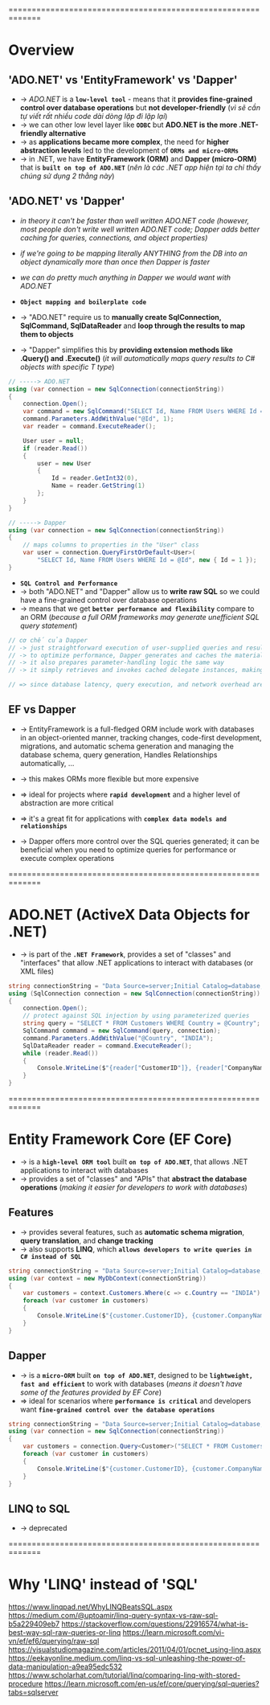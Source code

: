 =============================================================
# Overview

## 'ADO.NET' vs 'EntityFramework' vs 'Dapper'
* -> _ADO.NET_ is a **`low-level tool`** - means that it **provides fine-grained control over database operations** but **not developer-friendly** (_vì sẽ cần tự viết rất nhiều code dài dòng lặp đi lặp lại_)
* -> we can other low level layer like **`ODBC`** but **ADO.NET is the more .NET-friendly alternative**
* -> as **applications became more complex**, the need for **higher abstraction levels** led to the development of **`ORMs and micro-ORMs`** 
* -> in .NET, we have **EntityFramework (ORM)** and  **Dapper (micro-ORM)** that is **`built on top of ADO.NET`** (_nên là các .NET app hiện tại ta chỉ thấy chúng sử dụng 2 thằng này_)

## 'ADO.NET' vs 'Dapper'
* _in theory it can't be faster than well written ADO.NET code (however, most people don't write well written ADO.NET code; Dapper adds better caching for queries, connections, and object properties)_
* _if we're going to be mapping literally ANYTHING from the DB into an object dynamically more than once then Dapper is faster_
* _we can do pretty much anything in Dapper we would want with ADO.NET_

* **`Object mapping and boilerplate code`** 
* -> "ADO.NET" require us to **manually create SqlConnection, SqlCommand, SqlDataReader** and **loop through the results to map them to objects**
* -> "Dapper" simplifies this by **providing extension methods like .Query<T>() and .Execute()** (_it will automatically maps query results to C# objects with specific T type_)
```cs
// -----> ADO.NET
using (var connection = new SqlConnection(connectionString))
{
    connection.Open();
    var command = new SqlCommand("SELECT Id, Name FROM Users WHERE Id = @Id", connection);
    command.Parameters.AddWithValue("@Id", 1);
    var reader = command.ExecuteReader();

    User user = null;
    if (reader.Read())
    {
        user = new User
        {
            Id = reader.GetInt32(0),
            Name = reader.GetString(1)
        };
    }
}

// -----> Dapper
using (var connection = new SqlConnection(connectionString))
{
    // maps columns to properties in the "User" class 
    var user = connection.QueryFirstOrDefault<User>(
        "SELECT Id, Name FROM Users WHERE Id = @Id", new { Id = 1 });
}
```

* **`SQL Control and Performance`**
* -> both "ADO.NET" and "Dapper" allow us to **write raw SQL** so we could have a fine-grained control over database operations
* -> means that we get **`better performance and flexibility`** compare to an ORM (_because a full ORM frameworks may generate unefficient SQL query statement_)

```cs
// cơ chế của Dapper
// -> just straightforward execution of user-supplied queries and result mapping (not do many things like ORM)
// -> to optimize performance, Dapper generates and caches the materialization code (mapping query results to objects) using IL-emit
// -> it also prepares parameter-handling logic the same way
// -> it simply retrieves and invokes cached delegate instances, making execution highly efficient

// => since database latency, query execution, and network overhead are much higher than Dapper's minimal processing cost, any performance impact is negligible
```

## EF vs Dapper
* -> EntityFramework is a full-fledged ORM include work with databases in an object-oriented manner, tracking changes, code-first development, migrations, and automatic schema generation and managing the database schema, query generation, Handles Relationships automatically, ...
* -> this makes ORMs more flexible but more expensive
* => ideal for projects where **`rapid development`** and a higher level of abstraction are more critical
* => it's a great fit for applications with **`complex data models and relationships`**

* -> Dapper offers more control over the SQL queries generated; it can be beneficial when you need to optimize queries for performance or execute complex operations

=============================================================
# ADO.NET (ActiveX Data Objects for .NET)
* ->  is part of the **`.NET Framework`**, provides a set of "classes" and "interfaces" that allow .NET applications to interact with databases (or XML files)

```cs
string connectionString = "Data Source=server;Initial Catalog=database;Integrated Security=True";
using (SqlConnection connection = new SqlConnection(connectionString))
{
    connection.Open();
    // protect against SQL injection by using parameterized queries
    string query = "SELECT * FROM Customers WHERE Country = @Country";
    SqlCommand command = new SqlCommand(query, connection);
    command.Parameters.AddWithValue("@Country", "INDIA");
    SqlDataReader reader = command.ExecuteReader();
    while (reader.Read())
    {
        Console.WriteLine($"{reader["CustomerID"]}, {reader["CompanyName"]}, {reader["Country"]}");
    }
}
```

=============================================================
# Entity Framework Core (EF Core)
* -> is a **`high-level ORM tool`** built **`on top of ADO.NET`**, that allows .NET applications to interact with databases
* -> provides a set of "classes" and "APIs" that **abstract the database operations** (_making it easier for developers to work with databases_)

## Features
* ->  provides several features, such as **automatic schema migration**, **query translation**, and **change tracking**
* -> also supports **LINQ**, which **`allows developers to write queries in C# instead of SQL`**

```cs
string connectionString = "Data Source=server;Initial Catalog=database;Integrated Security=True";
using (var context = new MyDbContext(connectionString))
{
    var customers = context.Customers.Where(c => c.Country == "INDIA").ToList();
    foreach (var customer in customers)
    {
        Console.WriteLine($"{customer.CustomerID}, {customer.CompanyName}, {customer.Country}");
    }
}
```

## Dapper
* -> is a **`micro-ORM`** built **`on top of ADO.NET`**, designed to be **`lightweight, fast and efficient`** to work with databases (_means it doesn't have some of the features provided by EF Core_)
* => ideal for scenarios where **`performance is critical`** and developers want **`fine-grained control over the database operations`**

```cs
string connectionString = "Data Source=server;Initial Catalog=database;Integrated Security=True";
using (var connection = new SqlConnection(connectionString))
{
    var customers = connection.Query<Customer>("SELECT * FROM Customers WHERE Country = @Country", new { Country = "INDIA" });
    foreach (var customer in customers)
    {
        Console.WriteLine($"{customer.CustomerID}, {customer.CompanyName}, {customer.Country}");
    }
}
```

## LINQ to SQL
* -> deprecated

=============================================================
# Why 'LINQ' instead of 'SQL'
https://www.linqpad.net/WhyLINQBeatsSQL.aspx
https://medium.com/@uptoamir/linq-query-syntax-vs-raw-sql-b5a229409eb7
https://stackoverflow.com/questions/22916574/what-is-best-way-sql-raw-queries-or-linq
https://learn.microsoft.com/vi-vn/ef/ef6/querying/raw-sql
https://visualstudiomagazine.com/articles/2011/04/01/pcnet_using-linq.aspx
https://eekayonline.medium.com/linq-vs-sql-unleashing-the-power-of-data-manipulation-a9ea95edc532
https://www.scholarhat.com/tutorial/linq/comparing-linq-with-stored-procedure
https://learn.microsoft.com/en-us/ef/core/querying/sql-queries?tabs=sqlserver
